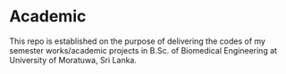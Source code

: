 # Academic
This repo is established on the purpose of delivering the codes of my semester works/academic projects in B.Sc. of Biomedical Engineering at University of Moratuwa, Sri Lanka.
